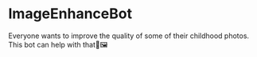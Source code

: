# ImageEnhanceBot
Everyone wants to improve the quality of some of their childhood photos. This bot can help with that📸🖼
